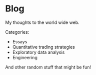 # Blog
My thoughts to the world wide web.

Categories:
* Essays
* Quantitative trading strategies
* Exploratory data analysis
* Engineering

And other random stuff that might be fun!
